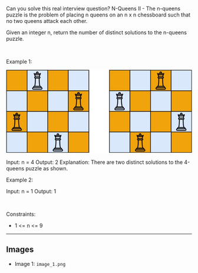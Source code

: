 Can you solve this real interview question? N-Queens II - The n-queens puzzle is the problem of placing n queens on an n x n chessboard such that no two queens attack each other.

Given an integer n, return the number of distinct solutions to the n-queens puzzle.

 

Example 1:

![Example 1](./image_1.png)


Input: n = 4
Output: 2
Explanation: There are two distinct solutions to the 4-queens puzzle as shown.


Example 2:


Input: n = 1
Output: 1


 

Constraints:

 * 1 <= n <= 9

---

## Images

- Image 1: `image_1.png`

